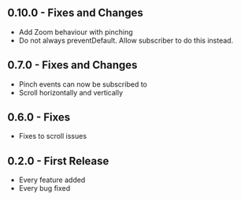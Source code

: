 ## 0.10.0 - Fixes and Changes
* Add Zoom behaviour with pinching
* Do not always preventDefault. Allow subscriber to do this instead.

## 0.7.0 - Fixes and Changes
* Pinch events can now be subscribed to
* Scroll horizontally and vertically

## 0.6.0 - Fixes
* Fixes to scroll issues

## 0.2.0 - First Release
* Every feature added
* Every bug fixed
